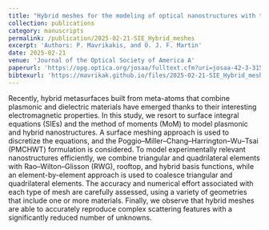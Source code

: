 ```yaml
---
title: "Hybrid meshes for the modeling of optical nanostructures with the surface integral equation method"
collection: publications
category: manuscripts
permalink: /publication/2025-02-21-SIE_Hybrid_meshes
excerpt: 'Authors: P. Mavrikakis, and O. J. F. Martin'
date: 2025-02-21
venue: 'Journal of the Optical Society of America A'
paperurl: 'https://opg.optica.org/josaa/fulltext.cfm?uri=josaa-42-3-315&id=568367'
bibtexurl: 'https://mavrikak.github.io/files/2025-02-21-SIE_Hybrid_meshes.bib'
---
```

Recently, hybrid metasurfaces built from meta-atoms that combine plasmonic and dielectric materials have emerged thanks to their interesting electromagnetic properties. In this study, we resort to surface integral equations (SIEs) and the method of moments (MoM) to model plasmonic and hybrid nanostructures. A surface meshing approach is used to discretize the equations, and the Poggio–Miller–Chang–Harrington–Wu–Tsai (PMCHWT) formulation is considered. To model experimentally relevant nanostructures efficiently, we combine triangular and quadrilateral elements with Rao–Wilton–Glisson (RWG), rooftop, and hybrid basis functions, while an element-by-element approach is used to coalesce triangular and quadrilateral elements. The accuracy and numerical effort associated with each type of mesh are carefully assessed, using a variety of geometries that include one or more materials. Finally, we observe that hybrid meshes are able to accurately reproduce complex scattering features with a significantly reduced number of unknowns.